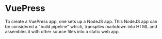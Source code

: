 # VuePress

To create a VuePress app, one sets up a NodeJS app. This NodeJS app can be considered 
a "build pipeline" which, transpiles markdown into HTML and assembles it with other source 
files into a static web app. 


